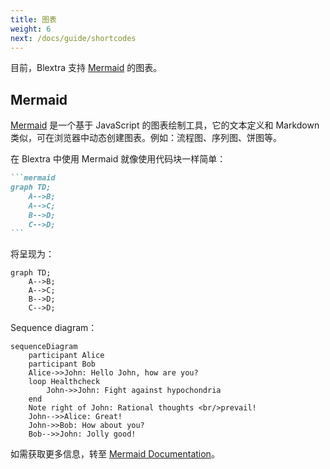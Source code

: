 ```yaml
---
title: 图表
weight: 6
next: /docs/guide/shortcodes
---
```


目前，Blextra 支持 [Mermaid](#mermaid) 的图表。

<!--more-->

## Mermaid

[Mermaid](https://github.com/mermaid-js/mermaid#readme) 是一个基于 JavaScript 的图表绘制工具，它的文本定义和 Markdown 类似，可在浏览器中动态创建图表。例如：流程图、序列图、饼图等。

在 Blextra 中使用 Mermaid 就像使用代码块一样简单：

````markdown
```mermaid
graph TD;
    A-->B;
    A-->C;
    B-->D;
    C-->D;
```
````

将呈现为：

```mermaid
graph TD;
    A-->B;
    A-->C;
    B-->D;
    C-->D;
```

Sequence diagram：

```mermaid
sequenceDiagram
    participant Alice
    participant Bob
    Alice->>John: Hello John, how are you?
    loop Healthcheck
        John->>John: Fight against hypochondria
    end
    Note right of John: Rational thoughts <br/>prevail!
    John-->>Alice: Great!
    John->>Bob: How about you?
    Bob-->>John: Jolly good!
```

如需获取更多信息，转至 [Mermaid Documentation](https://mermaid-js.github.io/mermaid/#/)。
